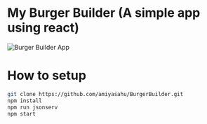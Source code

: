 # My Burger Builder (A simple app using react)
![Burger Builder App](https://user-images.githubusercontent.com/2969035/42195499-2372b104-7e47-11e8-9e3a-14ddf55d2139.png)

# How to setup 

```bash
git clone https://github.com/amiyasahu/BurgerBuilder.git
npm install 
npm run jsonserv
npm start
```
